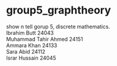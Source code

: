 # group5_graphtheory
show n tell gorup 5, discrete mathematics.<br>
Ibrahim Butt 24043 <br> Muhammad Tahir Ahmed 24151 <br> Ammara Khan 24133 <br> Sara Abid 24112 <br> Israr Hussain 24045 <br>

